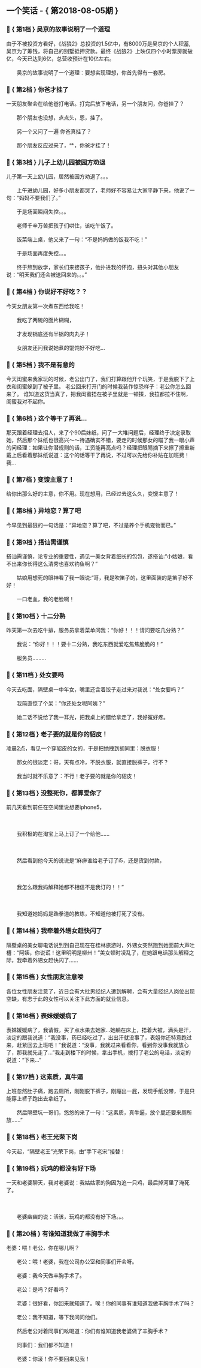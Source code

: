 ## 一个笑话 - { 第2018-08-05期 }
</hr>

### :jack_o_lantern: { 第1档 } 吴京的故事说明了一个道理
由于不被投资方看好，《战狼2》总投资的1.5亿中，有8000万是吴京的个人积蓄, 吴京为了筹钱，将自己的别墅抵押贷款。最终《战狼2》上映仅四个小时票房就破亿，今天已达到6亿，总营收预计在10亿左右。<br/><br/>　　吴京的故事说明了一个道理：要想实现理想，你首先得有一套房。


### :jack_o_lantern: { 第2档 } 你爸才挂了
一天朋友聚会在给他爸打电话。打完后放下电话，另一个朋友问，你爸挂了？<br/><br/>　　那个朋友也没想，点点头，恩，挂了。<br/><br/>　　另一个又问了一遍 你爸真挂了？<br/><br/>　　那个朋友反应过来了，艹，你爸才挂了！


### :jack_o_lantern: { 第3档 } 儿子上幼儿园被园方劝退
儿子第一天上幼儿园，居然被园方劝退了。。。<br/><br/>　　上午进幼儿园，好多小朋友都哭了，老师好不容易让大家平静下来，他说了一句：“妈妈不要我们了。”<br/><br/>　　于是场面瞬间失控。。。<br/><br/>　　老师千辛万苦把孩子们哄住，该吃午饭了。<br/><br/>　　饭菜端上桌，他又来了一句：“不是妈妈做的饭我不吃！”<br/><br/>　　于是场面再度失控。。。<br/><br/>　　终于熬到放学，家长们来接孩子，他扑进我的怀抱，扭头对其他小朋友说：“明天我们还会被送回来的。。。”


### :jack_o_lantern: { 第4档 } 你说好不好吃？？
今天女朋友第一次煮东西给我吃！<br/><br/>　　我吃了两碗的面片糊糊，<br/><br/>　　才发现锅底还有半锅的肉丸子！<br/><br/>　　女朋友还问我说她煮的馄饨好不好吃…


### :jack_o_lantern: { 第5档 } 我不是有意的
今天闺蜜来我家玩的时候，老公出门了，我们打算跟他开个玩笑，于是我脱下了上衣和闺蜜躲到了被子里。 老公回来打开门的时候我装作惊恐样子：老公你怎么回来了。 谁知道这货当真了，把我闺蜜捂在被子里就是一顿揍，我拉都拉不住啊，闺蜜我对不起你。


### :jack_o_lantern: { 第6档 } 这个等干了再说...
那天跟着经理去招人，来了个90后妹纸，问了一大堆问题后，经理终于决定录取她，然后那个妹纸也很高兴～～待遇确实不错，要走的时候那女的瞄了我一眼小声的问经理：如果让你潜规则的话，工资能再高点吗？经理把眼睛摘下来擦了擦重新戴上后看着那妹纸说道：这个的话等干了再说，不过可以先给你补贴在加班费！我...


### :jack_o_lantern: { 第7档 } 变馊主意了！
给你出那么好的主意，你不用。现在想用，已经过去这么久，变馊主意了！


### :jack_o_lantern: { 第8档 } 异地恋？算了吧
今早见到最狠的一句话是：“异地恋？算了吧，不过是养个手机宠物而已。”


### :jack_o_lantern: { 第9档 } 搭讪需谨慎
搭讪需谨慎，论专业的重要性，遇见一美女背着细长的包包，遂搭讪:“小姑娘，看不出来你长得这么清秀也喜欢钓鱼啊？”<br/><br/>　　姑娘用想死的眼神看了我一眼说:“哥，我是吹笛子的，这里面装的是笛子好不好！<br/><br/>　　一口老血，我的老脸啊！


### :jack_o_lantern: { 第10档 } 十二分熟
昨天第一次去吃牛排，服务员拿着菜单问我：“你好！！！请问要吃几分熟？”<br/><br/>　　我说：“你好！！！要十二分熟，我吃东西就爱吃焦焦脆脆的！”<br/><br/>　　服务员………


### :jack_o_lantern: { 第11档 } 处女要吗
今天去吃面，隔壁桌一中年女，嘴里还含着饺子走过来对我说：“处女要吗？”<br/><br/>　　我简直惊了个呆：“你还处女呢阿姨？”<br/><br/>　　她二话不说给了我一耳光，把我桌上的醋给拿走了，我好冤好疼。


### :jack_o_lantern: { 第12档 } 老子要的就是你的貂皮！
凌晨2点，看见一个穿貂皮的女的，于是把她拽到胡同里：脱衣服！<br/><br/>　　那女的很淡定：哥，天有点冷，不脱衣服，就直接脱裤子，行不？<br/><br/>　　我当时就不乐意了：不行！老子要的就是你的貂皮！


### :jack_o_lantern: { 第13档 } 没整死你，都算爱你了
前几天看到前任在空间里说想要iphone5，<br/><br/><br/><br/>　　我积极的在淘宝上马上订了一个给他……<br/><br/><br/><br/>　　然后看到他今天的说说是“麻痹谁给老子订了i5，还是货到付款，<br/><br/><br/><br/>　　我怎么跟我妈解释她都不相信不是我订的！！”<br/><br/><br/><br/>　　我知道她妈妈是跆拳道的教练，不知道他被打死了没有。


### :jack_o_lantern: { 第14档 } 我牵着外甥女赶快闪了
隔壁桌的美女聊电话说到到自己现在在桂林旅游时，外甥女突然跑到她面前大声吐槽：“阿姨，你说谎！这里明明是柳州！”美女顿时凌乱了，在她跟电话那头解释之际，我牵着外甥女赶快闪了……


### :jack_o_lantern: { 第15档 } 女性朋友注意喽
各位女性朋友注意了，近日会有大批男经纪人遭到解聘，会有大量经纪人岗位出现空缺，有志于此的女性可以关注下此方面的就业信息。


### :jack_o_lantern: { 第16档 } 表妹媛媛病了
表妹媛媛病了，我请假，买了点水果去她家...她躺在床上，捂着大被，满头是汗，淡定的跟我说道：“我没事，药已经吃过了，出出汗就没事了，表姐你还特意跑过来，赶紧回去上班吧！”我说道：“没事，我就过来看看你，看到你没事我就放心了，那我就先走了...”我走到楼下的时候，拿出手机，拨打了老公的电话，淡定的说道：“下来...”


### :jack_o_lantern: { 第17档 } 这素质，真牛逼
上班忽然肚子痛，跑去厕所，刚刚脱下裤子，刚蹦出一屁，发现手纸没带，于是只能穿上裤子跑出去拿纸了。<br/><br/>　　然后隔壁坑一哥们，悠悠的来了一句：“这素质，真牛逼，放个屁还要来厕所放……”


### :jack_o_lantern: { 第18档 } 老王光荣下岗
今天起，“隔壁老王”光荣下岗，由“手下老宋”接替！


### :jack_o_lantern: { 第19档 } 玩鸡的都没有好下场
一天和老婆聊天，我对老婆说：我姑姑家的狗因为追一只鸡，最后掉河里了淹死了。<br/><br/><br/><br/>　　老婆幽幽的说：活该，玩鸡的都没有好下场。。。


### :jack_o_lantern: { 第20档 } 有谁知道我做了丰胸手术
老婆：喂！老公，你在哪儿啊？<br/><br/>　　老公：喂！老婆，我在公司办公室和同事们开会呀。<br/><br/>　　老婆：我今天做丰胸手术了。<br/><br/>　　老公：是吗？好看吗？<br/><br/>　　老婆：很好看，你回来就知道了。唉！你的同事有谁知道我做丰胸手术了吗？<br/><br/>　　老公：我不知道，等下我问问他们。<br/><br/>　　然后老公对着同事们吆喝道：你们有谁知道我老婆做了丰胸手术？<br/><br/>　　同事们：我们都不知道！<br/><br/>　　老婆：你滚！你不要回来见我！

